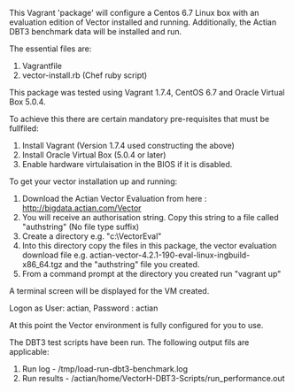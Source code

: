 This Vagrant 'package' will configure a Centos 6.7 Linux box with an evaluation edition of Vector installed and running. Additionally, the Actian DBT3 benchmark data will be installed and run.

The essential files are:

1. Vagrantfile
2. vector-install.rb (Chef ruby script)

This package was tested using Vagrant 1.7.4, CentOS 6.7 and Oracle Virtual Box 5.0.4.

To achieve this there are certain mandatory pre-requisites that must be fullfiled:

1. Install Vagrant (Version 1.7.4 used constructing the above)
2. Install Oracle Virtual Box (5.0.4 or later) 
3. Enable hardware virtulaisation in the BIOS if it is disabled.

To get your vector installation up and running:

1. Download the Actian Vector Evaluation from here : http://bigdata.actian.com/Vector
2. You will receive an authorisation string. Copy this string to a file called "authstring" (No file type suffix)
3. Create a directory e.g. "c:\VectorEval"
4. Into this directory copy the files in this package, the vector evaluation download file e.g. actian-vector-4.2.1-190-eval-linux-ingbuild-x86_64.tgz and the "authstring" file you created.
5. From a command prompt at the directory you created run "vagrant up"

A terminal screen will be displayed for the VM created.

Logon as User: actian, Password : actian

At this point the Vector environment is fully configured for you to use. 

The DBT3 test scripts have been run. The following output fils are applicable:

1. Run log - /tmp/load-run-dbt3-benchmark.log
2. Run results - /actian/home/VectorH-DBT3-Scripts/run_performance.out

